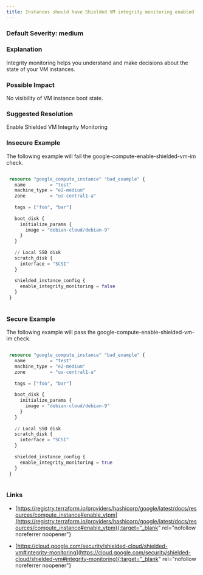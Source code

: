 ```yaml
---
title: Instances should have Shielded VM integrity monitoring enabled
---
```


### Default Severity: <span class="severity medium">medium</span>

### Explanation

Integrity monitoring helps you understand and make decisions about the state of your VM instances.

### Possible Impact
No visibility of VM instance boot state.

### Suggested Resolution
Enable Shielded VM Integrity Monitoring


### Insecure Example

The following example will fail the google-compute-enable-shielded-vm-im check.
```terraform

 resource "google_compute_instance" "bad_example" {
   name         = "test"
   machine_type = "e2-medium"
   zone         = "us-central1-a"
 
   tags = ["foo", "bar"]
 
   boot_disk {
     initialize_params {
       image = "debian-cloud/debian-9"
     }
   }
 
   // Local SSD disk
   scratch_disk {
     interface = "SCSI"
   }
 
   shielded_instance_config {
     enable_integrity_monitoring = false
   }
 }
 
```



### Secure Example

The following example will pass the google-compute-enable-shielded-vm-im check.
```terraform

 resource "google_compute_instance" "bad_example" {
   name         = "test"
   machine_type = "e2-medium"
   zone         = "us-central1-a"
 
   tags = ["foo", "bar"]
 
   boot_disk {
     initialize_params {
       image = "debian-cloud/debian-9"
     }
   }
 
   // Local SSD disk
   scratch_disk {
     interface = "SCSI"
   }
 
   shielded_instance_config {
     enable_integrity_monitoring = true
   }
 }
 
```



### Links


- [https://registry.terraform.io/providers/hashicorp/google/latest/docs/resources/compute_instance#enable_vtpm](https://registry.terraform.io/providers/hashicorp/google/latest/docs/resources/compute_instance#enable_vtpm){:target="_blank" rel="nofollow noreferrer noopener"}

- [https://cloud.google.com/security/shielded-cloud/shielded-vm#integrity-monitoring](https://cloud.google.com/security/shielded-cloud/shielded-vm#integrity-monitoring){:target="_blank" rel="nofollow noreferrer noopener"}



